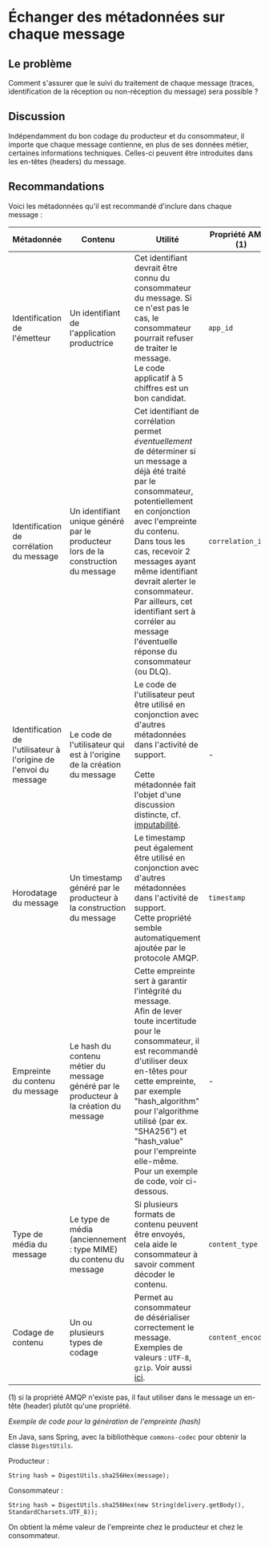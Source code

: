 # Échanger des métadonnées sur chaque message

## Le problème

Comment s'assurer que le suivi du traitement de chaque message (traces, identification de la réception
ou non-réception du message) sera possible ?

## Discussion

Indépendamment du bon codage du producteur et du consommateur, il importe que chaque message contienne,
en plus de ses données métier, certaines informations techniques.
Celles-ci peuvent être introduites dans les en-têtes (headers) du message.

## Recommandations

Voici les métadonnées qu'il est recommandé d'inclure dans chaque message :

| Métadonnée | Contenu | Utilité | Propriété AMQP (1) |
|------------|---------|---------|--------------------|
| Identification de l'émetteur | Un identifiant de l'application productrice | Cet identifiant devrait être connu du consommateur du message. Si ce n'est pas le cas, le consommateur pourrait refuser de traiter le message. <br/> Le code applicatif à 5 chiffres est un bon candidat. | `app_id` |
| Identification de corrélation du message | Un identifiant unique généré par le producteur lors de la construction du message | Cet identifiant de corrélation permet *éventuellement* de déterminer si un message a déjà été traité par le consommateur, potentiellement en conjonction avec l'empreinte du contenu. Dans tous les cas, recevoir 2 messages ayant même identifiant devrait alerter le consommateur. <br /> Par ailleurs, cet identifiant sert à corréler au message l'éventuelle réponse du consommateur (ou DLQ). | `correlation_id` |
| Identification de l'utilisateur à l'origine de l'envoi du message | Le code de l'utilisateur qui est à l'origine de la création du message | Le code de l'utilisateur peut être utilisé en conjonction avec d'autres métadonnées dans l'activité de support. <br/><br/> Cette métadonnée fait l'objet d'une discussion distincte, cf. [imputabilité](./imputabilite.md). | - |
| Horodatage du message | Un timestamp généré par le producteur à la construction du message | Le timestamp peut également être utilisé en conjonction avec d'autres métadonnées dans l'activité de support. <br/> Cette propriété semble automatiquement ajoutée par le protocole AMQP. | `timestamp` |
| Empreinte du contenu du message | Le hash du contenu métier du message généré par le producteur à la création du message | Cette empreinte sert à garantir l'intégrité du message. <br /> Afin de lever toute incertitude pour le consommateur, il est recommandé d'utiliser deux en-têtes pour cette empreinte, par exemple "hash_algorithm" pour l'algorithme utilisé (par ex. "SHA256") et "hash_value" pour l'empreinte elle-même. <br /> Pour un exemple de code, voir ci-dessous. | - |
| Type de média du message | Le type de média (anciennement : type MIME) du contenu du message | Si plusieurs formats de contenu peuvent être envoyés, cela aide le consommateur à savoir comment décoder le contenu. | `content_type` |
| Codage de contenu | Un ou plusieurs types de codage | Permet au consommateur de désérialiser correctement le message. Exemples de valeurs : `UTF-8`, `gzip`. Voir aussi [ici](https://www.rabbitmq.com/publishers.html). | `content_encoding` |

(1) si la propriété AMQP n'existe pas, il faut utiliser dans le message un en-tête (header) plutôt qu'une
propriété.


*Exemple de code pour la génération de l'empreinte (hash)*

En Java, sans Spring, avec la bibliothèque `commons-codec` pour obtenir la classe `DigestUtils`.

Producteur :

```
String hash = DigestUtils.sha256Hex(message);
```

Consommateur :

```
String hash = DigestUtils.sha256Hex(new String(delivery.getBody(), StandardCharsets.UTF_8));
```

On obtient la même valeur de l'empreinte chez le producteur et chez le consommateur.
